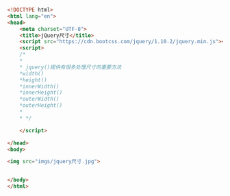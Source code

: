 
<BlogInfo title="20.jquery尺寸" author="白日梦想猿" pv=0 read_times=0 pre_cost_time=0分21秒 category="jQuery学习" tag_list="['jQuery学习']" create_time="2021.09.28 16:29:55" update_time="2021.09.28 16:41:16" />

```html
<!DOCTYPE html>
<html lang="en">
<head>
    <meta charset="UTF-8">
    <title>jQuery尺寸</title>
    <script src="https://cdn.bootcss.com/jquery/1.10.2/jquery.min.js"></script>
    <script>
    /*
    *
    * jquery()提供有很多处理尺寸的重要方法
    *width()
    *height()
    *innerWidth()
    *innerHeight()
    *outerWidth()
    *outerHeight()
    *
    * */

    </script>

</head>
<body>

<img src="imgs/jquery尺寸.jpg">


</body>
</html>
```
